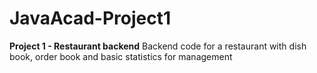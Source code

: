 # JavaAcad-Project1
**Project 1 - Restaurant backend**
Backend code for a restaurant with dish book, order book and basic statistics for management
